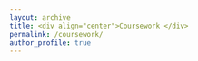 ```yaml
---
layout: archive
title: <div align="center">Coursework </div>  
permalink: /coursework/
author_profile: true
---  
```


